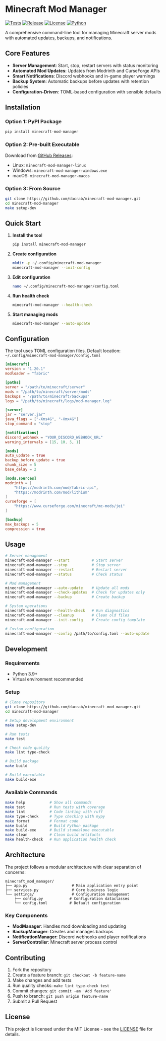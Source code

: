 # Minecraft Mod Manager

[![Tests](https://img.shields.io/github/actions/workflow/status/dacrab/minecraft-mod-manager/test.yml?branch=main&label=tests)](https://github.com/dacrab/minecraft-mod-manager/actions/workflows/test.yml)
[![Release](https://img.shields.io/github/actions/workflow/status/dacrab/minecraft-mod-manager/release.yml?label=release)](https://github.com/dacrab/minecraft-mod-manager/actions/workflows/release.yml)
[![License](https://img.shields.io/github/license/dacrab/minecraft-mod-manager)](LICENSE)
[![Python](https://img.shields.io/badge/python-3.9+-blue.svg)](https://python.org)

A comprehensive command-line tool for managing Minecraft server mods with automated updates, backups, and notifications.

## Core Features

- **Server Management**: Start, stop, restart servers with status monitoring
- **Automated Mod Updates**: Updates from Modrinth and CurseForge APIs
- **Smart Notifications**: Discord webhooks and in-game player warnings
- **Backup System**: Automatic backups before updates with retention policies
- **Configuration-Driven**: TOML-based configuration with sensible defaults

## Installation

### Option 1: PyPI Package
```bash
pip install minecraft-mod-manager
```

### Option 2: Pre-built Executable
Download from [GitHub Releases](https://github.com/dacrab/minecraft-mod-manager/releases):
- Linux: `minecraft-mod-manager-linux`
- Windows: `minecraft-mod-manager-windows.exe`
- macOS: `minecraft-mod-manager-macos`

### Option 3: From Source
```bash
git clone https://github.com/dacrab/minecraft-mod-manager.git
cd minecraft-mod-manager
make setup-dev
```

## Quick Start

1. **Install the tool**
   ```bash
   pip install minecraft-mod-manager
   ```

2. **Create configuration**
   ```bash
   mkdir -p ~/.config/minecraft-mod-manager
   minecraft-mod-manager --init-config
   ```

3. **Edit configuration**
   ```bash
   nano ~/.config/minecraft-mod-manager/config.toml
   ```

4. **Run health check**
   ```bash
   minecraft-mod-manager --health-check
   ```

5. **Start managing mods**
   ```bash
   minecraft-mod-manager --auto-update
   ```

## Configuration

The tool uses TOML configuration files. Default location: `~/.config/minecraft-mod-manager/config.toml`

```toml
[minecraft]
version = "1.20.1"
modloader = "fabric"

[paths]
server = "/path/to/minecraft/server"
mods = "/path/to/minecraft/server/mods"
backups = "/path/to/minecraft/backups"
logs = "/path/to/minecraft/logs/mod-manager.log"

[server]
jar = "server.jar"
java_flags = ["-Xms4G", "-Xmx4G"]
stop_command = "stop"

[notifications]
discord_webhook = "YOUR_DISCORD_WEBHOOK_URL"
warning_intervals = [15, 10, 5, 1]

[mods]
auto_update = true
backup_before_update = true
chunk_size = 5
base_delay = 2

[mods.sources]
modrinth = [
    "https://modrinth.com/mod/fabric-api",
    "https://modrinth.com/mod/lithium"
]
curseforge = [
    "https://www.curseforge.com/minecraft/mc-mods/jei"
]

[backup]
max_backups = 5
compression = true
```

## Usage

```bash
# Server management
minecraft-mod-manager --start          # Start server
minecraft-mod-manager --stop           # Stop server
minecraft-mod-manager --restart        # Restart server
minecraft-mod-manager --status         # Check status

# Mod management
minecraft-mod-manager --auto-update    # Update all mods
minecraft-mod-manager --check-updates  # Check for updates only
minecraft-mod-manager --backup         # Create backup

# System operations
minecraft-mod-manager --health-check   # Run diagnostics
minecraft-mod-manager --cleanup        # Clean old files
minecraft-mod-manager --init-config    # Create config template

# Custom configuration
minecraft-mod-manager --config /path/to/config.toml --auto-update
```

## Development

### Requirements
- Python 3.9+
- Virtual environment recommended

### Setup
```bash
# Clone repository
git clone https://github.com/dacrab/minecraft-mod-manager.git
cd minecraft-mod-manager

# Setup development environment
make setup-dev

# Run tests
make test

# Check code quality
make lint type-check

# Build package
make build

# Build executable  
make build-exe
```

### Available Commands
```bash
make help           # Show all commands
make test           # Run tests with coverage
make lint           # Code linting with ruff
make type-check     # Type checking with mypy
make format         # Format code
make build          # Build Python package
make build-exe      # Build standalone executable
make clean          # Clean build artifacts
make health-check   # Run application health check
```

## Architecture

The project follows a modular architecture with clear separation of concerns:

```
minecraft_mod_manager/
├── app.py                    # Main application entry point
├── services.py               # Core business logic
└── settings/                 # Configuration management
    ├── config.py            # Configuration dataclasses
    └── config.toml          # Default configuration
```

### Key Components
- **ModManager**: Handles mod downloading and updating
- **BackupManager**: Creates and manages backups
- **NotificationManager**: Discord webhooks and player notifications
- **ServerController**: Minecraft server process control

## Contributing

1. Fork the repository
2. Create a feature branch: `git checkout -b feature-name`
3. Make changes and add tests
4. Run quality checks: `make lint type-check test`
5. Commit changes: `git commit -am 'Add feature'`
6. Push to branch: `git push origin feature-name`
7. Submit a Pull Request

## License

This project is licensed under the MIT License - see the [LICENSE](LICENSE) file for details.